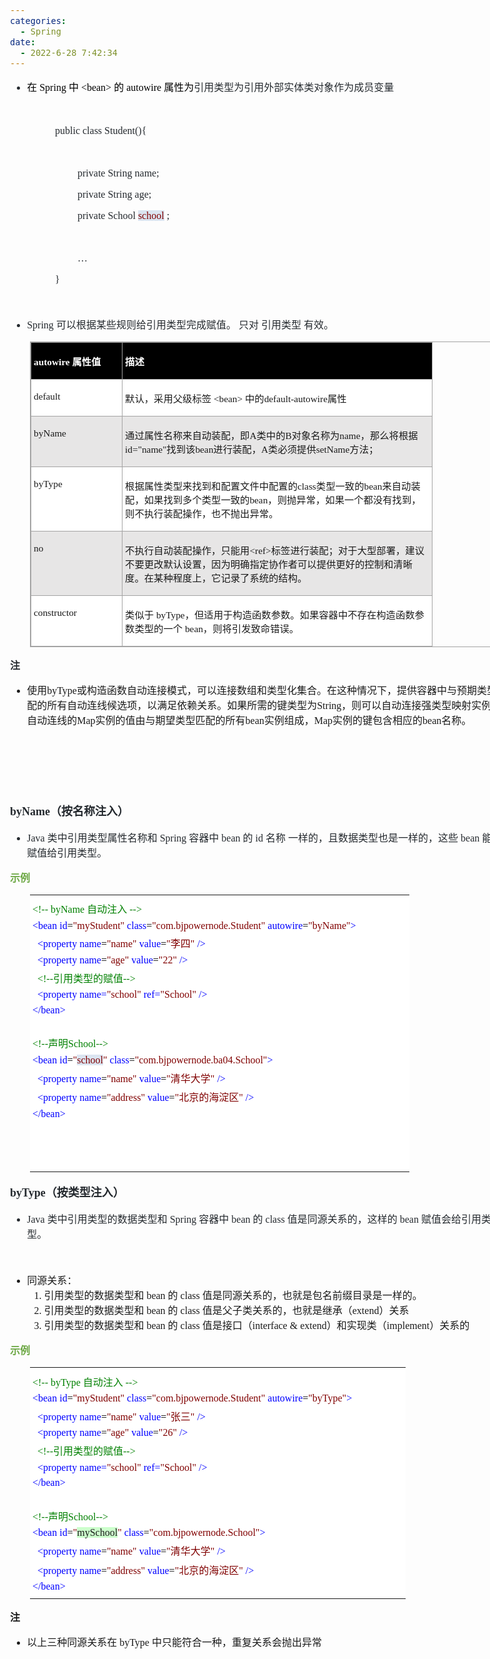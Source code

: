 ```yaml
---
categories:
  - Spring
date:
  - 2022-6-28 7:42:34
---
```


<body lang=zh-CN style='font-family:"Microsoft YaHei UI";font-size:12.0pt'>
<!--StartFragment-->

<div style='direction:ltr;border-width:100%'>

<div style='direction:ltr;margin-top:0in;margin-left:0in;width:8.3118in'>

<div style='direction:ltr;margin-top:0in;margin-left:0in;width:8.3118in'>

<ul type=disc style='direction:ltr;unicode-bidi:embed;margin-top:0in;
 margin-bottom:0in'>
 <li style='margin-top:0;margin-bottom:0;vertical-align:middle;color:#24292E'><span
     style='font-family:"Microsoft YaHei UI";font-size:12.0pt;color:black'
     lang=zh-CN>在</span><span style='font-family:"Comic Sans MS";font-size:
     12.0pt;color:black' lang=en-US> Spring </span><span style='font-family:
     "Microsoft YaHei UI";font-size:12.0pt;color:black' lang=zh-CN>中</span><span
     style='font-family:"Comic Sans MS";font-size:12.0pt;color:black'
     lang=en-US> &lt;bean&gt; </span><span style='font-family:"Microsoft YaHei UI";
     font-size:12.0pt;color:black' lang=zh-CN>的</span><span style='font-family:
     "Comic Sans MS";font-size:12.0pt;color:black' lang=en-US> </span><span
     style='font-family:"Comic Sans MS";font-size:12.0pt;color:black'
     lang=zh-CN>autowire</span><span style='font-family:"Comic Sans MS";
     font-size:12.0pt;color:black' lang=en-US> </span><span style='font-family:
     "Microsoft YaHei UI";font-size:12.0pt;color:black' lang=zh-CN>属性为</span><span
     style='font-family:"Microsoft YaHei UI";font-size:12.0pt;color:#24292E'
     lang=zh-CN>引用类型为引用外部实体类对象作为成员变量</span></li>
</ul>

<p style='font-family:"Microsoft YaHei UI";font-size:12.0pt'>&nbsp;</p>

<p style='margin-left:.75in;font-family:"Comic Sans MS";font-size:
12.0pt;color:#24292E' lang=en-US>public class Student(){</p>

<p style='margin-left:.75in;font-family:"Comic Sans MS";font-size:
12.0pt;color:#24292E' lang=en-US>&nbsp;</p>

<p style='margin-left:1.125in;font-family:"Comic Sans MS";
font-size:12.0pt;color:#24292E' lang=en-US>private String name;</p>

<p style='margin-left:1.125in;font-family:"Comic Sans MS";
font-size:12.0pt;color:#24292E' lang=en-US>private String age;</p>

<p style='margin-left:1.125in;font-family:"Comic Sans MS";
font-size:12.0pt'><span style='color:#24292E' lang=en-US>private School </span><span
style='color:maroon;background:#DBE5F1' lang=zh-CN>school</span><span
style='color:#24292E' lang=en-US> ;</span></p>

<p style='margin-left:1.125in;font-family:"Comic Sans MS";
font-size:12.0pt;color:#24292E' lang=en-US>&nbsp;</p>

<p style='margin-left:1.125in;font-family:"Comic Sans MS";
font-size:12.0pt;color:#24292E' lang=en-US>…</p>

<p style='margin-left:.75in;font-family:"Comic Sans MS";font-size:
12.0pt;color:#24292E' lang=en-US>}</p>

<p style='margin-left:.375in;font-family:"Microsoft YaHei UI";
font-size:12.0pt;color:#24292E'>&nbsp;</p>

<ul type=disc style='direction:ltr;unicode-bidi:embed;margin-top:0in;
 margin-bottom:0in'>
 <li style='margin-top:0;margin-bottom:0;vertical-align:middle;color:#24292E'><span
     style='font-family:"Comic Sans MS";font-size:12.0pt' lang=en-US>S</span><span
     style='font-family:"Comic Sans MS";font-size:12.0pt' lang=zh-CN>pring</span><span
     style='font-family:"Comic Sans MS";font-size:12.0pt' lang=en-US> </span><span
     style='font-family:"Microsoft YaHei UI";font-size:12.0pt' lang=zh-CN>可以根据某些规则给引用类型完成赋值。
     只对</span><span style='font-family:"Microsoft YaHei UI";font-size:12.0pt'
     lang=en-US> </span><span style='font-family:"Microsoft YaHei UI";
     font-size:12.0pt' lang=zh-CN>引用类型</span><span style='font-family:"Microsoft YaHei UI";
     font-size:12.0pt' lang=en-US> </span><span style='font-family:"Microsoft YaHei UI";
     font-size:12.0pt' lang=zh-CN>有效。 </span></li>
</ul>

<div style='direction:ltr'>

<table border=1 cellpadding=0 cellspacing=0 valign=top style='direction:ltr;
 border-collapse:collapse;border-style:solid;border-color:#A3A3A3;border-width:
 1pt;margin-left:.3333in' title="" summary="">
 <tr>
  <td style='border-style:solid;border-color:#A3A3A3;border-width:1pt;
  background-color:black;vertical-align:top;width:1.4284in;padding:2.0pt 3.0pt 2.0pt 3.0pt'>
  <p style='font-size:11.5pt;color:white'><span style='font-weight:
  bold;font-family:"Comic Sans MS"' lang=zh-CN>autowire</span><span
  style='font-weight:bold;font-family:"Comic Sans MS"' lang=en-US> </span><span
  style='font-weight:bold;font-family:"Microsoft YaHei UI"' lang=zh-CN>属性值</span></p>
  </td>
  <td style='border-style:solid;border-color:#A3A3A3;border-width:1pt;
  background-color:black;vertical-align:top;width:4.9881in;padding:2.0pt 3.0pt 2.0pt 3.0pt'>
  <p style='font-family:"Microsoft YaHei UI";font-size:11.5pt;
  color:white'><span style='font-weight:bold'>描述</span></p>
  </td>
 </tr>
 <tr>
  <td style='border-style:solid;border-color:#A3A3A3;border-width:1pt;
  background-color:white;vertical-align:top;width:1.4187in;padding:2.0pt 3.0pt 2.0pt 3.0pt'>
  <p style='font-family:"Comic Sans MS";font-size:11.5pt'>default</p>
  </td>
  <td style='border-style:solid;border-color:#A3A3A3;border-width:1pt;
  background-color:white;vertical-align:top;width:4.9979in;padding:2.0pt 3.0pt 2.0pt 3.0pt'>
  <p style='font-size:11.5pt'><span style='font-family:"Microsoft YaHei UI"'
  lang=zh-CN>默认，采用父级标签</span><span style='font-family:"Comic Sans MS"'
  lang=en-US> &lt;</span><span style='font-family:"Comic Sans MS"' lang=zh-CN>bean</span><span
  style='font-family:"Comic Sans MS"' lang=en-US>&gt; </span><span
  style='font-family:"Microsoft YaHei UI"' lang=zh-CN>中的</span><span
  style='font-family:"Comic Sans MS"' lang=zh-CN>default-autowire</span><span
  style='font-family:"Microsoft YaHei UI"' lang=zh-CN>属性</span></p>
  </td>
 </tr>
 <tr>
  <td style='border-style:solid;border-color:#A3A3A3;border-width:1pt;
  background-color:#E7E6E6;vertical-align:top;width:1.4187in;padding:2.0pt 3.0pt 2.0pt 3.0pt'>
  <p style='font-family:"Comic Sans MS";font-size:11.5pt'>byName</p>
  </td>
  <td style='border-style:solid;border-color:#A3A3A3;border-width:1pt;
  background-color:#E7E6E6;vertical-align:top;width:5.0666in;padding:2.0pt 3.0pt 2.0pt 3.0pt'>
  <p style='font-size:11.5pt'><span style='font-family:"Microsoft YaHei UI"'>通过属性名称来自动装配，即</span><span
  style='font-family:"Comic Sans MS"'>A</span><span style='font-family:"Microsoft YaHei UI"'>类中的</span><span
  style='font-family:"Comic Sans MS"'>B</span><span style='font-family:"Microsoft YaHei UI"'>对象名称为</span><span
  style='font-family:"Comic Sans MS"'>name</span><span style='font-family:"Microsoft YaHei UI"'>，那么将根据</span><span
  style='font-family:"Comic Sans MS"'>id=&quot;name&quot;</span><span
  style='font-family:"Microsoft YaHei UI"'>找到该</span><span style='font-family:
  "Comic Sans MS"'>bean</span><span style='font-family:"Microsoft YaHei UI"'>进行装配，</span><span
  style='font-family:"Comic Sans MS"'>A</span><span style='font-family:"Microsoft YaHei UI"'>类必须提供</span><span
  style='font-family:"Comic Sans MS"'>setName</span><span style='font-family:
  "Microsoft YaHei UI"'>方法；</span></p>
  </td>
 </tr>
 <tr>
  <td style='border-style:solid;border-color:#A3A3A3;border-width:1pt;
  background-color:white;vertical-align:top;width:1.4187in;padding:2.0pt 3.0pt 2.0pt 3.0pt'>
  <p style='font-family:"Comic Sans MS";font-size:11.5pt'>byType</p>
  </td>
  <td style='border-style:solid;border-color:#A3A3A3;border-width:1pt;
  background-color:white;vertical-align:top;width:5.0291in;padding:2.0pt 3.0pt 2.0pt 3.0pt'>
  <p style='font-size:11.5pt'><span style='font-family:"Microsoft YaHei UI"'>根据属性类型来找到和配置文件中配置的</span><span
  style='font-family:"Comic Sans MS"'>class</span><span style='font-family:
  "Microsoft YaHei UI"'>类型一致的</span><span style='font-family:"Comic Sans MS"'>bean</span><span
  style='font-family:"Microsoft YaHei UI"'>来自动装配，如果找到多个类型一致的</span><span
  style='font-family:"Comic Sans MS"'>bean</span><span style='font-family:"Microsoft YaHei UI"'>，则抛异常，如果一个都没有找到，则不执行装配操作，也不抛出异常。</span></p>
  </td>
 </tr>
 <tr>
  <td style='border-style:solid;border-color:#A3A3A3;border-width:1pt;
  background-color:#E7E6E6;vertical-align:top;width:1.4187in;padding:2.0pt 3.0pt 2.0pt 3.0pt'>
  <p style='font-family:"Comic Sans MS";font-size:11.5pt'>no</p>
  </td>
  <td style='border-style:solid;border-color:#A3A3A3;border-width:1pt;
  background-color:#E7E6E6;vertical-align:top;width:5.0055in;padding:2.0pt 3.0pt 2.0pt 3.0pt'>
  <p style='font-size:11.5pt'><span style='font-family:"Microsoft YaHei UI"'
  lang=zh-CN>不执行自动装配操作，只能用</span><span style='font-family:"Comic Sans MS"'
  lang=zh-CN>&lt;ref</span><span style='font-family:"Comic Sans MS"'
  lang=en-US>&gt;</span><span style='font-family:"Microsoft YaHei UI"'
  lang=zh-CN>标签进行装配；对于大型部署，建议不要更改默认设置，因为明确指定协作者可以提供更好的控制和清晰度。在某种程度上，它记录了系统的结构。</span></p>
  </td>
 </tr>
 <tr>
  <td style='border-style:solid;border-color:#A3A3A3;border-width:1pt;
  background-color:white;vertical-align:top;width:1.4187in;padding:2.0pt 3.0pt 2.0pt 3.0pt'>
  <p style='font-family:"Comic Sans MS";font-size:11.5pt'>constructor</p>
  </td>
  <td style='border-style:solid;border-color:#A3A3A3;border-width:1pt;
  background-color:white;vertical-align:top;width:5.0666in;padding:2.0pt 3.0pt 2.0pt 3.0pt'>
  <p style='font-family:"Microsoft YaHei UI";font-size:11.5pt'>类似于
  byType，但适用于构造函数参数。如果容器中不存在构造函数参数类型的一个 bean，则将引发致命错误。</p>
  </td>
 </tr>
</table>

</div>

<p style='font-family:"Microsoft YaHei UI";font-size:12.0pt;
color:#24292E'><span style='font-weight:bold'>注</span></p>

<ul type=disc style='direction:ltr;unicode-bidi:embed;margin-top:0in;
 margin-bottom:0in'>
 <li style='margin-top:0;margin-bottom:0;vertical-align:middle'><span
     style='font-family:"Microsoft YaHei UI";font-size:12.0pt'>使用</span><span
     style='font-family:"Comic Sans MS";font-size:12.0pt'>byType</span><span
     style='font-family:"Microsoft YaHei UI";font-size:12.0pt'>或构造函数自动连接模式，可以连接数组和类型化集合。在这种情况下，提供容器中与预期类型匹配的所有自动连线候选项，以满足依赖关系。如果所需的键类型为</span><span
     style='font-family:"Comic Sans MS";font-size:12.0pt'>String</span><span
     style='font-family:"Microsoft YaHei UI";font-size:12.0pt'>，则可以自动连接强类型映射实例。自动连线的</span><span
     style='font-family:"Comic Sans MS";font-size:12.0pt'>Map</span><span
     style='font-family:"Microsoft YaHei UI";font-size:12.0pt'>实例的值由与期望类型匹配的所有</span><span
     style='font-family:"Comic Sans MS";font-size:12.0pt'>bean</span><span
     style='font-family:"Microsoft YaHei UI";font-size:12.0pt'>实例组成，</span><span
     style='font-family:"Comic Sans MS";font-size:12.0pt'>Map</span><span
     style='font-family:"Microsoft YaHei UI";font-size:12.0pt'>实例的键包含相应的</span><span
     style='font-family:"Comic Sans MS";font-size:12.0pt'>bean</span><span
     style='font-family:"Microsoft YaHei UI";font-size:12.0pt'>名称。</span></li>
</ul>

<p style='font-family:"Comic Sans MS";font-size:12.0pt;color:#24292E'
lang=en-US>&nbsp;</p>

<p style='font-family:"Comic Sans MS";font-size:12.0pt;color:#24292E'
lang=en-US>&nbsp;</p>

<p style='font-family:"Comic Sans MS";font-size:12.0pt;color:#24292E'
lang=en-US>&nbsp;</p>

<p style='font-size:13.5pt;color:#24292E'><span style='font-weight:
bold;font-family:"Comic Sans MS"'>byName</span><span style='font-weight:bold;
font-family:"Microsoft YaHei UI"'>（按名称注入）</span></p>

<ul type=disc style='direction:ltr;unicode-bidi:embed;margin-top:0in;
 margin-bottom:0in'>
 <li style='margin-top:0;margin-bottom:0;vertical-align:middle;color:#24292E'><span
     style='font-family:"Comic Sans MS";font-size:12.0pt' lang=en-US>J</span><span
     style='font-family:"Comic Sans MS";font-size:12.0pt' lang=zh-CN>ava</span><span
     style='font-family:"Comic Sans MS";font-size:12.0pt' lang=en-US> </span><span
     style='font-family:"Microsoft YaHei UI";font-size:12.0pt' lang=zh-CN>类中引用类型属性名称和</span><span
     style='font-family:"Microsoft YaHei UI";font-size:12.0pt' lang=en-US> </span><span
     style='font-family:"Comic Sans MS";font-size:12.0pt' lang=en-US>S</span><span
     style='font-family:"Comic Sans MS";font-size:12.0pt' lang=zh-CN>pring</span><span
     style='font-family:"Comic Sans MS";font-size:12.0pt' lang=en-US> </span><span
     style='font-family:"Microsoft YaHei UI";font-size:12.0pt' lang=zh-CN>容器中</span><span
     style='font-family:"Microsoft YaHei UI";font-size:12.0pt' lang=en-US> </span><span
     style='font-family:"Comic Sans MS";font-size:12.0pt' lang=zh-CN>bean</span><span
     style='font-family:"Comic Sans MS";font-size:12.0pt' lang=en-US> </span><span
     style='font-family:"Microsoft YaHei UI";font-size:12.0pt' lang=zh-CN>的</span><span
     style='font-family:"Microsoft YaHei UI";font-size:12.0pt' lang=en-US> </span><span
     style='font-family:"Comic Sans MS";font-size:12.0pt' lang=zh-CN>id</span><span
     style='font-family:"Comic Sans MS";font-size:12.0pt' lang=en-US> </span><span
     style='font-family:"Microsoft YaHei UI";font-size:12.0pt' lang=zh-CN>名称</span><span
     style='font-family:"Microsoft YaHei UI";font-size:12.0pt' lang=en-US> </span><span
     style='font-family:"Microsoft YaHei UI";font-size:12.0pt' lang=zh-CN>一样的，且数据类型也是一样的，这些</span><span
     style='font-family:"Microsoft YaHei UI";font-size:12.0pt' lang=en-US> </span><span
     style='font-family:"Comic Sans MS";font-size:12.0pt' lang=zh-CN>bean</span><span
     style='font-family:"Comic Sans MS";font-size:12.0pt' lang=en-US> </span><span
     style='font-family:"Microsoft YaHei UI";font-size:12.0pt' lang=zh-CN>能够赋值给引用类型。</span></li>
</ul>

<p style='font-family:"Microsoft YaHei UI";font-size:12.0pt;
color:#6DA845'><span style='font-weight:bold'>示例</span></p>

<div style='direction:ltr'>

<table border=0 cellpadding=0 cellspacing=0 valign=top style='direction:ltr;
 border-collapse:collapse;border-style:solid;border-color:#A3A3A3;border-width:
 0pt;margin-left:.3333in' title="" summary="">
 <tr>
  <td style='border-width:0pt;background-color:white;vertical-align:top;
  width:6.2347in;padding:2.0pt 3.0pt 2.0pt 3.0pt'>
  <p style='margin-top:5pt;margin-bottom:5pt;font-size:12.0pt;color:green'><span
  style='font-family:"Comic Sans MS"'>&lt;!--</span><span style='font-family:
  "Microsoft YaHei UI"'>&nbsp;</span><span style='font-family:"Comic Sans MS"'>byName</span><span
  style='font-family:"Microsoft YaHei UI"'>&nbsp;自动注入&nbsp;</span><span
  style='font-family:"Comic Sans MS"'>--&gt;</span></p>
  <p style='margin-top:5pt;margin-bottom:5pt;font-size:12.0pt'><span
  style='font-family:"Comic Sans MS";color:blue' lang=zh-CN>&lt;bean</span><span
  style='font-family:"Microsoft YaHei UI";color:blue' lang=zh-CN>&nbsp;</span><span
  style='font-family:"Comic Sans MS";color:blue' lang=zh-CN>id</span><span
  style='font-family:"Comic Sans MS";color:black' lang=zh-CN>=</span><span
  style='font-family:"Comic Sans MS";color:maroon' lang=zh-CN>&quot;</span><span
  style='font-family:"Comic Sans MS";color:maroon' lang=en-US>my</span><span
  style='font-family:"Comic Sans MS";color:maroon' lang=zh-CN>Student&quot;</span><span
  style='font-family:"Microsoft YaHei UI";color:blue' lang=zh-CN>&nbsp;</span><span
  style='font-family:"Comic Sans MS";color:blue' lang=zh-CN>class</span><span
  style='font-family:"Comic Sans MS";color:black' lang=zh-CN>=</span><span
  style='font-family:"Comic Sans MS";color:maroon' lang=zh-CN>&quot;com.bjpowernode.Student&quot;</span><span
  style='font-family:"Microsoft YaHei UI";color:blue' lang=zh-CN>&nbsp;</span><span
  style='font-family:"Comic Sans MS";color:blue' lang=zh-CN>autowire</span><span
  style='font-family:"Comic Sans MS";color:black' lang=zh-CN>=</span><span
  style='font-family:"Comic Sans MS";color:maroon' lang=zh-CN>&quot;byName&quot;</span><span
  style='font-family:"Comic Sans MS";color:blue' lang=zh-CN>&gt;</span></p>
  <p style='margin-top:5pt;margin-bottom:5pt;font-size:12.0pt'><span
  style='font-family:"Microsoft YaHei UI";color:black'>&nbsp;&nbsp;</span><span
  style='font-family:"Comic Sans MS";color:blue'>&lt;property</span><span
  style='font-family:"Microsoft YaHei UI";color:blue'>&nbsp;</span><span
  style='font-family:"Comic Sans MS";color:blue'>name</span><span
  style='font-family:"Comic Sans MS";color:black'>=</span><span
  style='font-family:"Comic Sans MS";color:maroon'>&quot;name&quot;</span><span
  style='font-family:"Microsoft YaHei UI";color:blue'>&nbsp;</span><span
  style='font-family:"Comic Sans MS";color:blue'>value</span><span
  style='font-family:"Comic Sans MS";color:black'>=</span><span
  style='font-family:"Comic Sans MS";color:maroon'>&quot;</span><span
  style='font-family:"Microsoft YaHei UI";color:maroon'>李四</span><span
  style='font-family:"Comic Sans MS";color:maroon'>&quot;</span><span
  style='font-family:"Microsoft YaHei UI";color:blue'>&nbsp;</span><span
  style='font-family:"Comic Sans MS";color:blue'>/&gt;</span></p>
  <p style='margin-top:5pt;margin-bottom:5pt;font-size:12.0pt'><span
  style='font-family:"Microsoft YaHei UI";color:black'>&nbsp;&nbsp;</span><span
  style='font-family:"Comic Sans MS";color:blue'>&lt;property</span><span
  style='font-family:"Microsoft YaHei UI";color:blue'>&nbsp;</span><span
  style='font-family:"Comic Sans MS";color:blue'>name</span><span
  style='font-family:"Comic Sans MS";color:black'>=</span><span
  style='font-family:"Comic Sans MS";color:maroon'>&quot;age&quot;</span><span
  style='font-family:"Microsoft YaHei UI";color:blue'>&nbsp;</span><span
  style='font-family:"Comic Sans MS";color:blue'>value</span><span
  style='font-family:"Comic Sans MS";color:black'>=</span><span
  style='font-family:"Comic Sans MS";color:maroon'>&quot;22&quot;</span><span
  style='font-family:"Microsoft YaHei UI";color:blue'>&nbsp;</span><span
  style='font-family:"Comic Sans MS";color:blue'>/&gt;</span></p>
  <p style='margin-top:5pt;margin-bottom:5pt;font-size:12.0pt'><span
  style='font-family:"Microsoft YaHei UI";color:black'>&nbsp;&nbsp;</span><span
  style='font-family:"Comic Sans MS";color:green'>&lt;!--</span><span
  style='font-family:"Microsoft YaHei UI";color:green'>引用类型的赋值</span><span
  style='font-family:"Comic Sans MS";color:green'>--&gt;</span></p>
  <p style='margin-top:5pt;margin-bottom:5pt;font-size:12.0pt'><span
  style='font-family:"Microsoft YaHei UI";color:black'>&nbsp;&nbsp;</span><span
  style='font-family:"Comic Sans MS";color:blue'>&lt;property</span><span
  style='font-family:"Microsoft YaHei UI";color:blue'>&nbsp;</span><span
  style='font-family:"Comic Sans MS";color:blue'>name=</span><span
  style='font-family:"Comic Sans MS";color:maroon'>&quot;school&quot;</span><span
  style='font-family:"Microsoft YaHei UI";color:blue'>&nbsp;</span><span
  style='font-family:"Comic Sans MS";color:blue'>ref=</span><span
  style='font-family:"Comic Sans MS";color:maroon'>&quot;School&quot;</span><span
  style='font-family:"Microsoft YaHei UI";color:blue'>&nbsp;</span><span
  style='font-family:"Comic Sans MS";color:blue'>/&gt;</span></p>
  <p style='margin-top:5pt;margin-bottom:5pt;font-family:"Comic Sans MS";
  font-size:12.0pt;color:blue'>&lt;/bean&gt;</p>
  <p style='margin-top:5pt;margin-bottom:5pt;font-family:"Comic Sans MS";
  font-size:12.0pt;color:blue'>&nbsp;</p>
  <p style='margin-top:5pt;margin-bottom:5pt;font-size:12.0pt;color:green'><span
  style='font-family:"Comic Sans MS"'>&lt;!--</span><span style='font-family:
  "Microsoft YaHei UI"'>声明</span><span style='font-family:"Comic Sans MS"'>School--&gt;</span></p>
  <p style='margin-top:5pt;margin-bottom:5pt;font-size:12.0pt'><span
  style='font-family:"Comic Sans MS";color:blue'>&lt;bean</span><span
  style='font-family:"Microsoft YaHei UI";color:blue'>&nbsp;</span><span
  style='font-family:"Comic Sans MS";color:blue'>id</span><span
  style='font-family:"Comic Sans MS";color:black'>=</span><span
  style='font-family:"Comic Sans MS";color:maroon'>&quot;</span><span
  style='font-family:"Comic Sans MS";color:maroon;background:#DBE5F1'>school</span><span
  style='font-family:"Comic Sans MS";color:maroon'>&quot;</span><span
  style='font-family:"Microsoft YaHei UI";color:blue'>&nbsp;</span><span
  style='font-family:"Comic Sans MS";color:blue'>class</span><span
  style='font-family:"Comic Sans MS";color:black'>=</span><span
  style='font-family:"Comic Sans MS";color:maroon'>&quot;com.bjpowernode.ba04.School&quot;</span><span
  style='font-family:"Comic Sans MS";color:blue'>&gt;</span></p>
  <p style='margin-top:5pt;margin-bottom:5pt;font-size:12.0pt'><span
  style='font-family:"Microsoft YaHei UI";color:black'>&nbsp;&nbsp;</span><span
  style='font-family:"Comic Sans MS";color:blue'>&lt;property</span><span
  style='font-family:"Microsoft YaHei UI";color:blue'>&nbsp;</span><span
  style='font-family:"Comic Sans MS";color:blue'>name</span><span
  style='font-family:"Comic Sans MS";color:black'>=</span><span
  style='font-family:"Comic Sans MS";color:maroon'>&quot;name&quot;</span><span
  style='font-family:"Microsoft YaHei UI";color:blue'>&nbsp;</span><span
  style='font-family:"Comic Sans MS";color:blue'>value</span><span
  style='font-family:"Comic Sans MS";color:black'>=</span><span
  style='font-family:"Comic Sans MS";color:maroon'>&quot;</span><span
  style='font-family:"Microsoft YaHei UI";color:maroon'>清华大学</span><span
  style='font-family:"Comic Sans MS";color:maroon'>&quot;</span><span
  style='font-family:"Microsoft YaHei UI";color:blue'>&nbsp;</span><span
  style='font-family:"Comic Sans MS";color:blue'>/&gt;</span></p>
  <p style='margin-top:5pt;margin-bottom:5pt;font-size:12.0pt'><span
  style='font-family:"Microsoft YaHei UI";color:black'>&nbsp;&nbsp;</span><span
  style='font-family:"Comic Sans MS";color:blue'>&lt;property</span><span
  style='font-family:"Microsoft YaHei UI";color:blue'>&nbsp;</span><span
  style='font-family:"Comic Sans MS";color:blue'>name</span><span
  style='font-family:"Comic Sans MS";color:black'>=</span><span
  style='font-family:"Comic Sans MS";color:maroon'>&quot;address&quot;</span><span
  style='font-family:"Microsoft YaHei UI";color:blue'>&nbsp;</span><span
  style='font-family:"Comic Sans MS";color:blue'>value</span><span
  style='font-family:"Comic Sans MS";color:black'>=</span><span
  style='font-family:"Comic Sans MS";color:maroon'>&quot;</span><span
  style='font-family:"Microsoft YaHei UI";color:maroon'>北京的海淀区</span><span
  style='font-family:"Comic Sans MS";color:maroon'>&quot;</span><span
  style='font-family:"Microsoft YaHei UI";color:blue'>&nbsp;</span><span
  style='font-family:"Comic Sans MS";color:blue'>/&gt;</span></p>
  <p style='margin-top:5pt;margin-bottom:5pt;font-family:"Comic Sans MS";
  font-size:12.0pt;color:blue'>&lt;/bean&gt;</p>
  <p style='margin-top:5pt;margin-bottom:5pt;font-family:"Comic Sans MS";
  font-size:12.0pt;color:blue'>&nbsp;</p>
  <p style='margin-top:5pt;margin-bottom:5pt;font-family:"Comic Sans MS";
  font-size:12.0pt;color:blue'>&nbsp;</p>
  <p style='margin-top:5pt;margin-bottom:5pt;font-family:"Comic Sans MS";
  font-size:12.0pt;color:blue'>&nbsp;</p>
  </td>
 </tr>
</table>

</div>

<p style='font-size:13.5pt;color:#24292E'><span style='font-weight:
bold;font-family:"Comic Sans MS"'>byType</span><span style='font-weight:bold;
font-family:"Microsoft YaHei UI"'>（按类型注入）</span></p>

<ul type=disc style='direction:ltr;unicode-bidi:embed;margin-top:0in;
 margin-bottom:0in'>
 <li style='margin-top:0;margin-bottom:0;vertical-align:middle;color:#24292E'><span
     style='font-family:"Comic Sans MS";font-size:12.0pt' lang=en-US>J</span><span
     style='font-family:"Comic Sans MS";font-size:12.0pt' lang=zh-CN>ava</span><span
     style='font-family:"Comic Sans MS";font-size:12.0pt' lang=en-US> </span><span
     style='font-family:"Microsoft YaHei UI";font-size:12.0pt' lang=zh-CN>类中引用类型的数据类型和</span><span
     style='font-family:"Microsoft YaHei UI";font-size:12.0pt' lang=en-US> </span><span
     style='font-family:"Comic Sans MS";font-size:12.0pt' lang=en-US>S</span><span
     style='font-family:"Comic Sans MS";font-size:12.0pt' lang=zh-CN>pring</span><span
     style='font-family:"Comic Sans MS";font-size:12.0pt' lang=en-US> </span><span
     style='font-family:"Microsoft YaHei UI";font-size:12.0pt' lang=zh-CN>容器中</span><span
     style='font-family:"Microsoft YaHei UI";font-size:12.0pt' lang=en-US> </span><span
     style='font-family:"Comic Sans MS";font-size:12.0pt' lang=zh-CN>bean</span><span
     style='font-family:"Comic Sans MS";font-size:12.0pt' lang=en-US> </span><span
     style='font-family:"Microsoft YaHei UI";font-size:12.0pt' lang=zh-CN>的</span><span
     style='font-family:"Microsoft YaHei UI";font-size:12.0pt' lang=en-US> </span><span
     style='font-family:"Comic Sans MS";font-size:12.0pt' lang=zh-CN>class</span><span
     style='font-family:"Comic Sans MS";font-size:12.0pt' lang=en-US> </span><span
     style='font-family:"Microsoft YaHei UI";font-size:12.0pt' lang=zh-CN>值是同源关系的，这样的</span><span
     style='font-family:"Microsoft YaHei UI";font-size:12.0pt' lang=en-US> </span><span
     style='font-family:"Comic Sans MS";font-size:12.0pt' lang=zh-CN>bean</span><span
     style='font-family:"Comic Sans MS";font-size:12.0pt' lang=en-US> </span><span
     style='font-family:"Microsoft YaHei UI";font-size:12.0pt' lang=zh-CN>赋值会给引用类型。</span></li>
</ul>

<p style='margin-left:.375in;font-family:"Microsoft YaHei UI";
font-size:12.0pt;color:#24292E'>&nbsp;</p>

<ul type=disc style='direction:ltr;unicode-bidi:embed;margin-top:0in;
 margin-bottom:0in'>
 <li style='margin-top:0;margin-bottom:0;vertical-align:middle'><span
     style='font-family:"Microsoft YaHei UI";font-size:12.0pt'>同源关系：</span></li>
 <ol type=1 style='direction:ltr;unicode-bidi:embed;margin-top:0in;margin-bottom:
  0in;font-family:"Comic Sans MS";font-size:12.0pt;font-weight:normal;
  font-style:normal'>
  <li value=1 style='margin-top:0;margin-bottom:0;vertical-align:middle'><span
      style='font-family:"Microsoft YaHei UI";font-size:12.0pt;font-weight:
      normal;font-style:normal;font-family:"Microsoft YaHei UI";font-size:12.0pt'
      lang=zh-CN>引用类型的数据类型和</span><span style='font-family:"Comic Sans MS";
      font-size:12.0pt;font-weight:normal;font-style:normal;font-family:"Comic Sans MS";
      font-size:12.0pt' lang=en-US> </span><span style='font-family:"Comic Sans MS";
      font-size:12.0pt;font-weight:normal;font-style:normal;font-family:"Comic Sans MS";
      font-size:12.0pt' lang=zh-CN>bean</span><span style='font-family:"Comic Sans MS";
      font-size:12.0pt;font-weight:normal;font-style:normal;font-family:"Comic Sans MS";
      font-size:12.0pt' lang=en-US> </span><span style='font-family:"Microsoft YaHei UI";
      font-size:12.0pt;font-weight:normal;font-style:normal;font-family:"Microsoft YaHei UI";
      font-size:12.0pt' lang=zh-CN>的</span><span style='font-family:"Comic Sans MS";
      font-size:12.0pt;font-weight:normal;font-style:normal;font-family:"Comic Sans MS";
      font-size:12.0pt' lang=en-US> </span><span style='font-family:"Comic Sans MS";
      font-size:12.0pt;font-weight:normal;font-style:normal;font-family:"Comic Sans MS";
      font-size:12.0pt' lang=zh-CN>class</span><span style='font-family:"Comic Sans MS";
      font-size:12.0pt;font-weight:normal;font-style:normal;font-family:"Comic Sans MS";
      font-size:12.0pt' lang=en-US> </span><span style='font-family:"Microsoft YaHei UI";
      font-size:12.0pt;font-weight:normal;font-style:normal;font-family:"Microsoft YaHei UI";
      font-size:12.0pt' lang=zh-CN>值是同源关系的，也就是包名前缀目录是一样的。</span></li>
  <li style='margin-top:0;margin-bottom:0;vertical-align:middle'><span
      style='font-family:"Microsoft YaHei UI";font-size:12.0pt' lang=zh-CN>引用类型的数据类型和</span><span
      style='font-family:"Comic Sans MS";font-size:12.0pt' lang=en-US> </span><span
      style='font-family:"Comic Sans MS";font-size:12.0pt' lang=zh-CN>bean</span><span
      style='font-family:"Comic Sans MS";font-size:12.0pt' lang=en-US> </span><span
      style='font-family:"Microsoft YaHei UI";font-size:12.0pt' lang=zh-CN>的</span><span
      style='font-family:"Comic Sans MS";font-size:12.0pt' lang=en-US> </span><span
      style='font-family:"Comic Sans MS";font-size:12.0pt' lang=zh-CN>class</span><span
      style='font-family:"Comic Sans MS";font-size:12.0pt' lang=en-US> </span><span
      style='font-family:"Microsoft YaHei UI";font-size:12.0pt' lang=zh-CN>值是父子类关系的，也就是继承（</span><span
      style='font-family:"Comic Sans MS";font-size:12.0pt' lang=en-US>extend</span><span
      style='font-family:"Microsoft YaHei UI";font-size:12.0pt' lang=zh-CN>）关系</span></li>
  <li style='margin-top:0;margin-bottom:0;vertical-align:middle'><span
      style='font-family:"Microsoft YaHei UI";font-size:12.0pt' lang=zh-CN>引用类型的数据类型和</span><span
      style='font-family:"Comic Sans MS";font-size:12.0pt' lang=en-US> </span><span
      style='font-family:"Comic Sans MS";font-size:12.0pt' lang=zh-CN>bean</span><span
      style='font-family:"Comic Sans MS";font-size:12.0pt' lang=en-US> </span><span
      style='font-family:"Microsoft YaHei UI";font-size:12.0pt' lang=zh-CN>的</span><span
      style='font-family:"Comic Sans MS";font-size:12.0pt' lang=en-US> </span><span
      style='font-family:"Comic Sans MS";font-size:12.0pt' lang=zh-CN>class</span><span
      style='font-family:"Comic Sans MS";font-size:12.0pt' lang=en-US> </span><span
      style='font-family:"Microsoft YaHei UI";font-size:12.0pt' lang=zh-CN>值是接口（</span><span
      style='font-family:"Comic Sans MS";font-size:12.0pt' lang=en-US>interface
      &amp; extend</span><span style='font-family:"Microsoft YaHei UI";
      font-size:12.0pt' lang=zh-CN>）和实现类（</span><span style='font-family:"Comic Sans MS";
      font-size:12.0pt' lang=en-US>implement</span><span style='font-family:
      "Microsoft YaHei UI";font-size:12.0pt' lang=zh-CN>）关系的</span></li>
 </ol>
</ul>

<p style='font-family:"Microsoft YaHei UI";font-size:12.0pt;
color:#6DA845'><span style='font-weight:bold'>示例</span></p>

<div style='direction:ltr'>

<table border=0 cellpadding=0 cellspacing=0 valign=top style='direction:ltr;
 border-collapse:collapse;border-style:solid;border-color:#A3A3A3;border-width:
 0pt;margin-left:.3333in' title="" summary="">
 <tr>
  <td style='border-width:0pt;background-color:white;vertical-align:top;
  width:6.1722in;padding:2.0pt 3.0pt 2.0pt 3.0pt'>
  <p style='margin-top:5pt;margin-bottom:5pt;font-size:12.0pt;color:green'><span
  style='font-family:"Comic Sans MS"'>&lt;!--</span><span style='font-family:
  "Microsoft YaHei UI"'>&nbsp;</span><span style='font-family:"Comic Sans MS"'>byType</span><span
  style='font-family:"Microsoft YaHei UI"'>&nbsp;自动注入&nbsp;</span><span
  style='font-family:"Comic Sans MS"'>--&gt;</span></p>
  <p style='margin-top:5pt;margin-bottom:5pt;font-size:12.0pt'><span
  style='font-family:"Comic Sans MS";color:blue' lang=zh-CN>&lt;bean</span><span
  style='font-family:"Microsoft YaHei UI";color:blue' lang=zh-CN>&nbsp;</span><span
  style='font-family:"Comic Sans MS";color:blue' lang=zh-CN>id</span><span
  style='font-family:"Comic Sans MS";color:black' lang=zh-CN>=</span><span
  style='font-family:"Comic Sans MS";color:maroon' lang=zh-CN>&quot;</span><span
  style='font-family:"Comic Sans MS";color:maroon' lang=en-US>my</span><span
  style='font-family:"Comic Sans MS";color:maroon' lang=zh-CN>Student&quot;</span><span
  style='font-family:"Microsoft YaHei UI";color:blue' lang=zh-CN>&nbsp;</span><span
  style='font-family:"Comic Sans MS";color:blue' lang=zh-CN>class</span><span
  style='font-family:"Comic Sans MS";color:black' lang=zh-CN>=</span><span
  style='font-family:"Comic Sans MS";color:maroon' lang=zh-CN>&quot;com.bjpowernode.Student&quot;</span><span
  style='font-family:"Microsoft YaHei UI";color:blue' lang=zh-CN>&nbsp;</span><span
  style='font-family:"Comic Sans MS";color:blue' lang=zh-CN>autowire</span><span
  style='font-family:"Comic Sans MS";color:black' lang=zh-CN>=</span><span
  style='font-family:"Comic Sans MS";color:maroon' lang=zh-CN>&quot;byType&quot;</span><span
  style='font-family:"Comic Sans MS";color:blue' lang=zh-CN>&gt;</span></p>
  <p style='margin-top:5pt;margin-bottom:5pt;font-size:12.0pt'><span
  style='font-family:"Microsoft YaHei UI";color:black'>&nbsp;&nbsp;</span><span
  style='font-family:"Comic Sans MS";color:blue'>&lt;property</span><span
  style='font-family:"Microsoft YaHei UI";color:blue'>&nbsp;</span><span
  style='font-family:"Comic Sans MS";color:blue'>name</span><span
  style='font-family:"Comic Sans MS";color:black'>=</span><span
  style='font-family:"Comic Sans MS";color:maroon'>&quot;name&quot;</span><span
  style='font-family:"Microsoft YaHei UI";color:blue'>&nbsp;</span><span
  style='font-family:"Comic Sans MS";color:blue'>value</span><span
  style='font-family:"Comic Sans MS";color:black'>=</span><span
  style='font-family:"Comic Sans MS";color:maroon'>&quot;</span><span
  style='font-family:"Microsoft YaHei UI";color:maroon'>张三</span><span
  style='font-family:"Comic Sans MS";color:maroon'>&quot;</span><span
  style='font-family:"Microsoft YaHei UI";color:blue'>&nbsp;</span><span
  style='font-family:"Comic Sans MS";color:blue'>/&gt;</span></p>
  <p style='margin-top:5pt;margin-bottom:5pt;font-size:12.0pt'><span
  style='font-family:"Microsoft YaHei UI";color:black'>&nbsp;&nbsp;</span><span
  style='font-family:"Comic Sans MS";color:blue'>&lt;property</span><span
  style='font-family:"Microsoft YaHei UI";color:blue'>&nbsp;</span><span
  style='font-family:"Comic Sans MS";color:blue'>name</span><span
  style='font-family:"Comic Sans MS";color:black'>=</span><span
  style='font-family:"Comic Sans MS";color:maroon'>&quot;age&quot;</span><span
  style='font-family:"Microsoft YaHei UI";color:blue'>&nbsp;</span><span
  style='font-family:"Comic Sans MS";color:blue'>value</span><span
  style='font-family:"Comic Sans MS";color:black'>=</span><span
  style='font-family:"Comic Sans MS";color:maroon'>&quot;26&quot;</span><span
  style='font-family:"Microsoft YaHei UI";color:blue'>&nbsp;</span><span
  style='font-family:"Comic Sans MS";color:blue'>/&gt;</span></p>
  <p style='margin-top:5pt;margin-bottom:5pt;font-size:12.0pt'><span
  style='font-family:"Microsoft YaHei UI";color:black'>&nbsp;&nbsp;</span><span
  style='font-family:"Comic Sans MS";color:green'>&lt;!--</span><span
  style='font-family:"Microsoft YaHei UI";color:green'>引用类型的赋值</span><span
  style='font-family:"Comic Sans MS";color:green'>--&gt;</span></p>
  <p style='margin-top:5pt;margin-bottom:5pt;font-size:12.0pt'><span
  style='font-family:"Microsoft YaHei UI";color:black'>&nbsp;&nbsp;</span><span
  style='font-family:"Comic Sans MS";color:blue'>&lt;property</span><span
  style='font-family:"Microsoft YaHei UI";color:blue'>&nbsp;</span><span
  style='font-family:"Comic Sans MS";color:blue'>name=</span><span
  style='font-family:"Comic Sans MS";color:maroon'>&quot;school&quot;</span><span
  style='font-family:"Microsoft YaHei UI";color:blue'>&nbsp;</span><span
  style='font-family:"Comic Sans MS";color:blue'>ref=</span><span
  style='font-family:"Comic Sans MS";color:maroon'>&quot;School&quot;</span><span
  style='font-family:"Microsoft YaHei UI";color:blue'>&nbsp;</span><span
  style='font-family:"Comic Sans MS";color:blue'>/&gt;</span></p>
  <p style='margin-top:5pt;margin-bottom:5pt;font-family:"Comic Sans MS";
  font-size:12.0pt;color:blue'>&lt;/bean&gt;</p>
  <p style='margin-top:5pt;margin-bottom:5pt;font-family:"Comic Sans MS";
  font-size:12.0pt;color:blue'>&nbsp;</p>
  <p style='margin-top:5pt;margin-bottom:5pt;font-size:12.0pt;color:green'><span
  style='font-family:"Comic Sans MS"'>&lt;!--</span><span style='font-family:
  "Microsoft YaHei UI"'>声明</span><span style='font-family:"Comic Sans MS"'>School--&gt;</span></p>
  <p style='margin-top:5pt;margin-bottom:5pt;font-size:12.0pt'><span
  style='font-family:"Comic Sans MS";color:blue' lang=zh-CN>&lt;bean</span><span
  style='font-family:"Microsoft YaHei UI";color:blue' lang=zh-CN>&nbsp;</span><span
  style='font-family:"Comic Sans MS";color:blue' lang=zh-CN>id</span><span
  style='font-family:"Comic Sans MS";color:black' lang=zh-CN>=</span><span
  style='font-family:"Comic Sans MS";color:maroon' lang=zh-CN>&quot;</span><span
  style='font-family:"Comic Sans MS";background:#CCFFCC' lang=en-US>myS</span><span
  style='font-family:"Comic Sans MS";background:#CCFFCC' lang=zh-CN>chool</span><span
  style='font-family:"Comic Sans MS";color:maroon' lang=zh-CN>&quot;</span><span
  style='font-family:"Microsoft YaHei UI";color:blue' lang=zh-CN>&nbsp;</span><span
  style='font-family:"Comic Sans MS";color:blue' lang=zh-CN>class</span><span
  style='font-family:"Comic Sans MS";color:black' lang=zh-CN>=</span><span
  style='font-family:"Comic Sans MS";color:maroon' lang=zh-CN>&quot;com.bjpowernode.School&quot;</span><span
  style='font-family:"Comic Sans MS";color:blue' lang=zh-CN>&gt;</span></p>
  <p style='margin-top:5pt;margin-bottom:5pt;font-size:12.0pt'><span
  style='font-family:"Microsoft YaHei UI";color:black'>&nbsp;&nbsp;</span><span
  style='font-family:"Comic Sans MS";color:blue'>&lt;property</span><span
  style='font-family:"Microsoft YaHei UI";color:blue'>&nbsp;</span><span
  style='font-family:"Comic Sans MS";color:blue'>name</span><span
  style='font-family:"Comic Sans MS";color:black'>=</span><span
  style='font-family:"Comic Sans MS";color:maroon'>&quot;name&quot;</span><span
  style='font-family:"Microsoft YaHei UI";color:blue'>&nbsp;</span><span
  style='font-family:"Comic Sans MS";color:blue'>value</span><span
  style='font-family:"Comic Sans MS";color:black'>=</span><span
  style='font-family:"Comic Sans MS";color:maroon'>&quot;</span><span
  style='font-family:"Microsoft YaHei UI";color:maroon'>清华大学</span><span
  style='font-family:"Comic Sans MS";color:maroon'>&quot;</span><span
  style='font-family:"Microsoft YaHei UI";color:blue'>&nbsp;</span><span
  style='font-family:"Comic Sans MS";color:blue'>/&gt;</span></p>
  <p style='margin-top:5pt;margin-bottom:5pt;font-size:12.0pt'><span
  style='font-family:"Microsoft YaHei UI";color:black'>&nbsp;&nbsp;</span><span
  style='font-family:"Comic Sans MS";color:blue'>&lt;property</span><span
  style='font-family:"Microsoft YaHei UI";color:blue'>&nbsp;</span><span
  style='font-family:"Comic Sans MS";color:blue'>name</span><span
  style='font-family:"Comic Sans MS";color:black'>=</span><span
  style='font-family:"Comic Sans MS";color:maroon'>&quot;address&quot;</span><span
  style='font-family:"Microsoft YaHei UI";color:blue'>&nbsp;</span><span
  style='font-family:"Comic Sans MS";color:blue'>value</span><span
  style='font-family:"Comic Sans MS";color:black'>=</span><span
  style='font-family:"Comic Sans MS";color:maroon'>&quot;</span><span
  style='font-family:"Microsoft YaHei UI";color:maroon'>北京的海淀区</span><span
  style='font-family:"Comic Sans MS";color:maroon'>&quot;</span><span
  style='font-family:"Microsoft YaHei UI";color:blue'>&nbsp;</span><span
  style='font-family:"Comic Sans MS";color:blue'>/&gt;</span></p>
  <p style='margin-top:5pt;margin-bottom:5pt;font-family:"Comic Sans MS";
  font-size:12.0pt;color:blue'>&lt;/bean&gt;</p>
  </td>
 </tr>
</table>

</div>

<p style='font-family:"Microsoft YaHei UI";font-size:12.0pt'><span
style='font-weight:bold'>注</span></p>

<ul type=disc style='direction:ltr;unicode-bidi:embed;margin-top:0in;
 margin-bottom:0in'>
 <li style='margin-top:0;margin-bottom:0;vertical-align:middle'><span
     style='font-family:"Microsoft YaHei UI";font-size:12.0pt' lang=zh-CN>以上三种同源关系在</span><span
     style='font-family:"Microsoft YaHei UI";font-size:12.0pt' lang=en-US> </span><span
     style='font-family:"Comic Sans MS";font-size:12.0pt' lang=en-US>byType </span><span
     style='font-family:"Microsoft YaHei UI";font-size:12.0pt' lang=zh-CN>中只能符合一种，重复关系会抛出异常</span></li>
</ul>

<p style='margin-left:.375in;font-family:"Microsoft YaHei UI";
font-size:12.0pt;color:#6DA845'>&nbsp;</p>

</div>

</div>

</div>

<!--EndFragment-->
</body>
